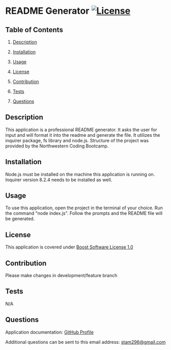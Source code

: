 # README Generator [![License](https://img.shields.io/badge/License-Boost_1.0-lightblue.svg)](https://www.boost.org/LICENSE_1_0.txt) 

 ## Table of Contents 

 1. [Description](#description) 

 2. [Installation](#installation) 

 3. [Usage](#usage) 

 4. [License](#license) 

 5. [Contribution](#contribution) 

 6. [Tests](#tests) 

 7. [Questions](#questions) 

 ## Description

 This application is a professional README generator. It asks the user for input and will format it into the readme and generate the file. It utilizes the inquirer package, fs library and node.js. Structure of the project was provided by the Northwestern Coding Bootcamp.  

 ## Installation

 Node.js must be installed on the machine this application is running on. Inquirer version 8.2.4 needs to be installed as well. 

 ## Usage

 To use this application, open the project in the terminal of your choice. Run the command "node index.js". Follow the prompts and the README file will be generated.  

 ## License

 This application is covered under [Boost Software License 1.0](https://www.boost.org/LICENSE_1_0.txt) 

 ## Contribution 

 Please make changes in development/feature branch 

 ## Tests 

 N/A 

 ## Questions 

 Application documentation: [GitHub Profile](https://github.com/saratam8) 

 Additional questions can be sent to this email address: stam296@gmail.com